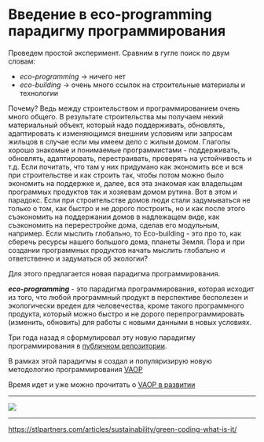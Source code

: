 # Введение в eco-programming парадигму программирования

Проведем простой эксперимент. Сравним в гугле поиск по двум словам:
- *eco-programming* -> ничего нет
- *eco-building* -> очень много ссылок на строительные материалы и технологии

Почему? Ведь между строительством и программированием очень много общего. 
В результате строительства мы получаем некий материальный объект, который надо поддерживать, обновлять, адаптировать к изменяющимся внешним условиям или запросам жильцов в случае если мы имеем дело с жилым домом.
Глаголы хорошо знакомые и понимаемые программистами - поддерживать, обновлять, адаптировать, перестраивать, проверять на устойчивость и т.д.
Если почитать, что там у них придумано как экономить все и вся при строительстве и как строить так, чтобы потом можно было экономить на поддержке и, далее, вся эта знакомая как владельцам программых продуктов так и хозяевам домом рутина.
Вот в этом и парадокс.
Если при строительстве домов люди стали задумываться не только о том, как быстро и не дорого построить, но и как после этого съэкономить на поддержании домов в надлежащем виде, как съэкономить на перерестройке дома, сделав его модульным, например. Если мыслить глобально, то Есо-building - это про то, как сберечь ресурсы нашего большого дома, планеты Земля.
Пора и при создании программных продуктов начать мыслить глобально и ответственно и задуматься об экологии?

Для этого предлагается новая парадигма программирования.

***eco-programming*** - это парадигма программирования, которая исходит из того, что любой программный продукт в перспективе бесполезен и экологически вреден для человечества, кроме такого программного продукта, который можно быстро и не дорого перепрограммировать (изменить, обновить) для работы с новыми данными в новых условиях.

Три года назад я сформулировал эту новую парадигму программирования в [публичном репозитории](https://github.com/vrakitine/eco-programming-paradigm). 

В рамках этой парадигмы я создал и популяризирую новую методологию программирования [VAOP](https://habr.com/ru/post/554014/)

Время идет и уже можно прочитать о [VAOP в развитии](https://habr.com/ru/post/680160/)

***
![](/main/20_00_00_00_rus/images/P00_10.jpg)
***

https://stlpartners.com/articles/sustainability/green-coding-what-is-it/
